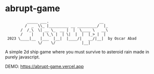 # abrupt-game
``           _____ ___.                       __                 ``</br>
``          /  _  \\_ |_________ __ _________/  |_               ``</br>
``        /  /_\  \| __ \_  __ |  |  \____ \   __\               ``</br>
``        /    |    | \_\ |  | \|  |  |  |_> |  |                ``</br>
``  2023 \____|__  |___  |__|  |____/|   __/|__|  by Oscar Abad  ``</br>
``                \/    \/            |__|                       ``</br>

A simple 2d ship game where you must survive to asteroid rain made in purely javascript.

DEMO: https://abrupt-game.vercel.app
